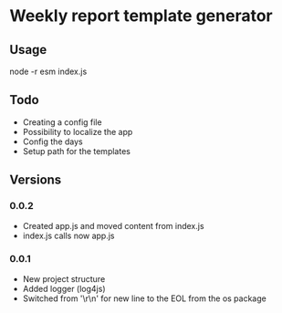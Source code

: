 # Weekly report template generator

## Usage

node -r esm index.js

## Todo

- Creating a config file
- Possibility to localize the app
- Config the days
- Setup path for the templates

## Versions

### 0.0.2

- Created app.js and moved content from index.js
- index.js calls now app.js

### 0.0.1

- New project structure
- Added logger (log4js)
- Switched from '\r\n' for new line to the EOL from the os package
